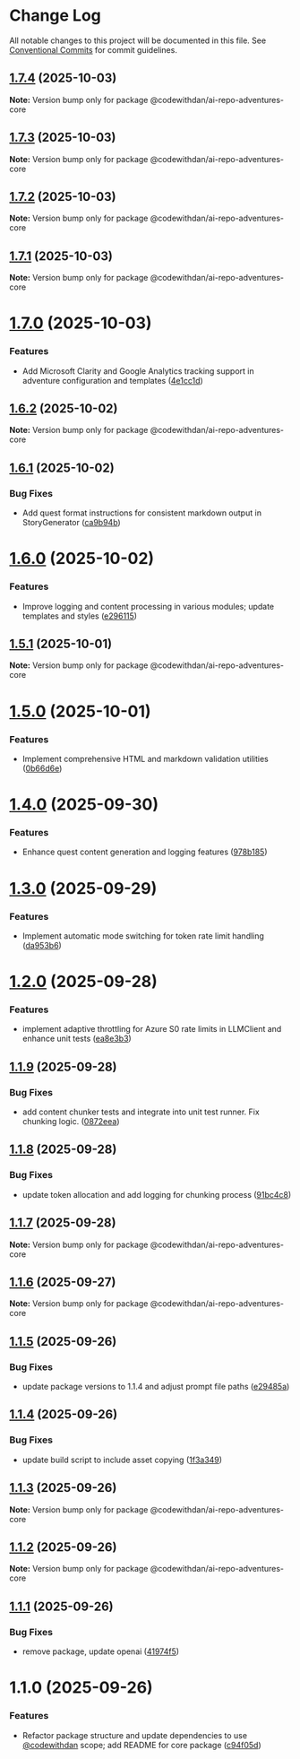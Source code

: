 # Change Log

All notable changes to this project will be documented in this file.
See [Conventional Commits](https://conventionalcommits.org) for commit guidelines.

## [1.7.4](https://github.com/danwahlin/ai-repo-adventures/compare/@codewithdan/ai-repo-adventures-core@1.7.3...@codewithdan/ai-repo-adventures-core@1.7.4) (2025-10-03)

**Note:** Version bump only for package @codewithdan/ai-repo-adventures-core





## [1.7.3](https://github.com/danwahlin/ai-repo-adventures/compare/@codewithdan/ai-repo-adventures-core@1.7.2...@codewithdan/ai-repo-adventures-core@1.7.3) (2025-10-03)

**Note:** Version bump only for package @codewithdan/ai-repo-adventures-core





## [1.7.2](https://github.com/danwahlin/ai-repo-adventures/compare/@codewithdan/ai-repo-adventures-core@1.7.1...@codewithdan/ai-repo-adventures-core@1.7.2) (2025-10-03)

**Note:** Version bump only for package @codewithdan/ai-repo-adventures-core





## [1.7.1](https://github.com/danwahlin/ai-repo-adventures/compare/@codewithdan/ai-repo-adventures-core@1.7.0...@codewithdan/ai-repo-adventures-core@1.7.1) (2025-10-03)

**Note:** Version bump only for package @codewithdan/ai-repo-adventures-core





# [1.7.0](https://github.com/danwahlin/ai-repo-adventures/compare/@codewithdan/ai-repo-adventures-core@1.6.2...@codewithdan/ai-repo-adventures-core@1.7.0) (2025-10-03)


### Features

* Add Microsoft Clarity and Google Analytics tracking support in adventure configuration and templates ([4e1cc1d](https://github.com/danwahlin/ai-repo-adventures/commit/4e1cc1d519081a54858ff341ad2378fff27f2058))





## [1.6.2](https://github.com/danwahlin/ai-repo-adventures/compare/@codewithdan/ai-repo-adventures-core@1.6.1...@codewithdan/ai-repo-adventures-core@1.6.2) (2025-10-02)

**Note:** Version bump only for package @codewithdan/ai-repo-adventures-core





## [1.6.1](https://github.com/danwahlin/ai-repo-adventures/compare/@codewithdan/ai-repo-adventures-core@1.6.0...@codewithdan/ai-repo-adventures-core@1.6.1) (2025-10-02)


### Bug Fixes

* Add quest format instructions for consistent markdown output in StoryGenerator ([ca9b94b](https://github.com/danwahlin/ai-repo-adventures/commit/ca9b94bd9d30007352f613e5a90af36998ea460c))





# [1.6.0](https://github.com/danwahlin/ai-repo-adventures/compare/@codewithdan/ai-repo-adventures-core@1.5.1...@codewithdan/ai-repo-adventures-core@1.6.0) (2025-10-02)


### Features

* Improve logging and content processing in various modules; update templates and styles ([e296115](https://github.com/danwahlin/ai-repo-adventures/commit/e2961159c148bac80b2333c607fe53e78022abd9))





## [1.5.1](https://github.com/danwahlin/ai-repo-adventures/compare/@codewithdan/ai-repo-adventures-core@1.5.0...@codewithdan/ai-repo-adventures-core@1.5.1) (2025-10-01)

**Note:** Version bump only for package @codewithdan/ai-repo-adventures-core





# [1.5.0](https://github.com/danwahlin/ai-repo-adventures/compare/@codewithdan/ai-repo-adventures-core@1.4.0...@codewithdan/ai-repo-adventures-core@1.5.0) (2025-10-01)


### Features

* Implement comprehensive HTML and markdown validation utilities ([0b66d6e](https://github.com/danwahlin/ai-repo-adventures/commit/0b66d6e30702d13454800265c69f942c1a9a39ae))





# [1.4.0](https://github.com/danwahlin/ai-repo-adventures/compare/@codewithdan/ai-repo-adventures-core@1.3.0...@codewithdan/ai-repo-adventures-core@1.4.0) (2025-09-30)


### Features

* Enhance quest content generation and logging features ([978b185](https://github.com/danwahlin/ai-repo-adventures/commit/978b185ab7abb47e64461f3b610bde0e5270e709))





# [1.3.0](https://github.com/danwahlin/ai-repo-adventures/compare/@codewithdan/ai-repo-adventures-core@1.2.0...@codewithdan/ai-repo-adventures-core@1.3.0) (2025-09-29)


### Features

* Implement automatic mode switching for token rate limit handling ([da953b6](https://github.com/danwahlin/ai-repo-adventures/commit/da953b671661a8f2876f65f23d1c9b8b84639dc3))





# [1.2.0](https://github.com/danwahlin/ai-repo-adventures/compare/@codewithdan/ai-repo-adventures-core@1.1.9...@codewithdan/ai-repo-adventures-core@1.2.0) (2025-09-28)


### Features

* implement adaptive throttling for Azure S0 rate limits in LLMClient and enhance unit tests ([ea8e3b3](https://github.com/danwahlin/ai-repo-adventures/commit/ea8e3b333b2dafc020e0e9a69ee0a77ee18f04ce))





## [1.1.9](https://github.com/danwahlin/ai-repo-adventures/compare/@codewithdan/ai-repo-adventures-core@1.1.8...@codewithdan/ai-repo-adventures-core@1.1.9) (2025-09-28)


### Bug Fixes

* add content chunker tests and integrate into unit test runner. Fix chunking logic. ([0872eea](https://github.com/danwahlin/ai-repo-adventures/commit/0872eeaaf2758fbe0a358b79a49e38d34c84ab2b))





## [1.1.8](https://github.com/danwahlin/ai-repo-adventures/compare/@codewithdan/ai-repo-adventures-core@1.1.7...@codewithdan/ai-repo-adventures-core@1.1.8) (2025-09-28)


### Bug Fixes

* update token allocation and add logging for chunking process ([91bc4c8](https://github.com/danwahlin/ai-repo-adventures/commit/91bc4c866d3709d1049f5e1cb3d802465e387d9b))





## [1.1.7](https://github.com/danwahlin/ai-repo-adventures/compare/@codewithdan/ai-repo-adventures-core@1.1.6...@codewithdan/ai-repo-adventures-core@1.1.7) (2025-09-28)

**Note:** Version bump only for package @codewithdan/ai-repo-adventures-core





## [1.1.6](https://github.com/danwahlin/ai-repo-adventures/compare/@codewithdan/ai-repo-adventures-core@1.1.5...@codewithdan/ai-repo-adventures-core@1.1.6) (2025-09-27)

**Note:** Version bump only for package @codewithdan/ai-repo-adventures-core





## [1.1.5](https://github.com/danwahlin/ai-repo-adventures/compare/@codewithdan/ai-repo-adventures-core@1.1.4...@codewithdan/ai-repo-adventures-core@1.1.5) (2025-09-26)


### Bug Fixes

* update package versions to 1.1.4 and adjust prompt file paths ([e29485a](https://github.com/danwahlin/ai-repo-adventures/commit/e29485a4121696c9e52a8d053a5bc26a3e00bbdb))





## [1.1.4](https://github.com/danwahlin/ai-repo-adventures/compare/@codewithdan/ai-repo-adventures-core@1.1.3...@codewithdan/ai-repo-adventures-core@1.1.4) (2025-09-26)


### Bug Fixes

* update build script to include asset copying ([1f3a349](https://github.com/danwahlin/ai-repo-adventures/commit/1f3a3490ad27ff01e1b32c537031c3d98ffa2a5e))





## [1.1.3](https://github.com/danwahlin/ai-repo-adventures/compare/@codewithdan/ai-repo-adventures-core@1.1.2...@codewithdan/ai-repo-adventures-core@1.1.3) (2025-09-26)

**Note:** Version bump only for package @codewithdan/ai-repo-adventures-core





## [1.1.2](https://github.com/danwahlin/ai-repo-adventures/compare/@codewithdan/ai-repo-adventures-core@1.1.1...@codewithdan/ai-repo-adventures-core@1.1.2) (2025-09-26)

**Note:** Version bump only for package @codewithdan/ai-repo-adventures-core





## [1.1.1](https://github.com/danwahlin/ai-repo-adventures/compare/@codewithdan/ai-repo-adventures-core@1.1.0...@codewithdan/ai-repo-adventures-core@1.1.1) (2025-09-26)


### Bug Fixes

* remove package, update openai ([41974f5](https://github.com/danwahlin/ai-repo-adventures/commit/41974f5e87909d784599e49162d404d6dc8c3050))





# 1.1.0 (2025-09-26)


### Features

* Refactor package structure and update dependencies to use [@codewithdan](https://github.com/codewithdan) scope; add README for core package ([c94f05d](https://github.com/danwahlin/ai-repo-adventures/commit/c94f05da8a1732409b35e594d79c35de2ce299d2))
